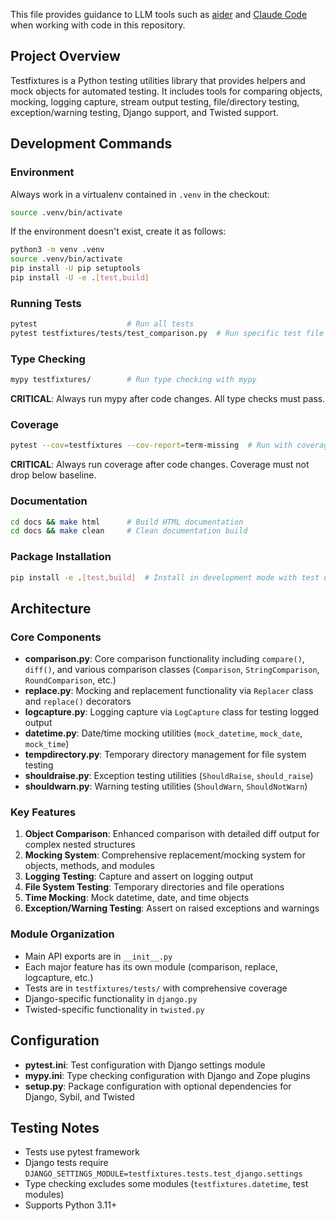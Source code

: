 This file provides guidance to LLM tools such as [aider](https://aider.chat/) 
and [Claude Code](claude.ai/code) when working with code in this repository.

## Project Overview

Testfixtures is a Python testing utilities library that provides helpers and mock objects for automated testing. It includes tools for comparing objects, mocking, logging capture, stream output testing, file/directory testing, exception/warning testing, Django support, and Twisted support.

## Development Commands

### Environment

Always work in a virtualenv contained in `.venv` in the checkout:

```bash
source .venv/bin/activate
```

If the environment doesn't exist, create it as follows:

```bash
python3 -m venv .venv
source .venv/bin/activate
pip install -U pip setuptools
pip install -U -e .[test,build]
```

### Running Tests
```bash
pytest                    # Run all tests
pytest testfixtures/tests/test_comparison.py  # Run specific test file
```

### Type Checking
```bash
mypy testfixtures/        # Run type checking with mypy
```
**CRITICAL**: Always run mypy after code changes. All type checks must pass.

### Coverage
```bash
pytest --cov=testfixtures --cov-report=term-missing  # Run with coverage
```
**CRITICAL**: Always run coverage after code changes. Coverage must not drop below baseline.

### Documentation
```bash
cd docs && make html      # Build HTML documentation
cd docs && make clean     # Clean documentation build
```

### Package Installation
```bash
pip install -e .[test,build]  # Install in development mode with test dependencies
```

## Architecture

### Core Components

- **comparison.py**: Core comparison functionality including `compare()`, `diff()`, and various comparison classes (`Comparison`, `StringComparison`, `RoundComparison`, etc.)
- **replace.py**: Mocking and replacement functionality via `Replacer` class and `replace()` decorators
- **logcapture.py**: Logging capture via `LogCapture` class for testing logged output
- **datetime.py**: Date/time mocking utilities (`mock_datetime`, `mock_date`, `mock_time`)
- **tempdirectory.py**: Temporary directory management for file system testing
- **shouldraise.py**: Exception testing utilities (`ShouldRaise`, `should_raise`)
- **shouldwarn.py**: Warning testing utilities (`ShouldWarn`, `ShouldNotWarn`)

### Key Features

1. **Object Comparison**: Enhanced comparison with detailed diff output for complex nested structures
2. **Mocking System**: Comprehensive replacement/mocking system for objects, methods, and modules
3. **Logging Testing**: Capture and assert on logging output
4. **File System Testing**: Temporary directories and file operations
5. **Time Mocking**: Mock datetime, date, and time objects
6. **Exception/Warning Testing**: Assert on raised exceptions and warnings

### Module Organization

- Main API exports are in `__init__.py`
- Each major feature has its own module (comparison, replace, logcapture, etc.)
- Tests are in `testfixtures/tests/` with comprehensive coverage
- Django-specific functionality in `django.py`
- Twisted-specific functionality in `twisted.py`

## Configuration

- **pytest.ini**: Test configuration with Django settings module
- **mypy.ini**: Type checking configuration with Django and Zope plugins
- **setup.py**: Package configuration with optional dependencies for Django, Sybil, and Twisted

## Testing Notes

- Tests use pytest framework
- Django tests require `DJANGO_SETTINGS_MODULE=testfixtures.tests.test_django.settings`
- Type checking excludes some modules (`testfixtures.datetime`, test modules)
- Supports Python 3.11+
